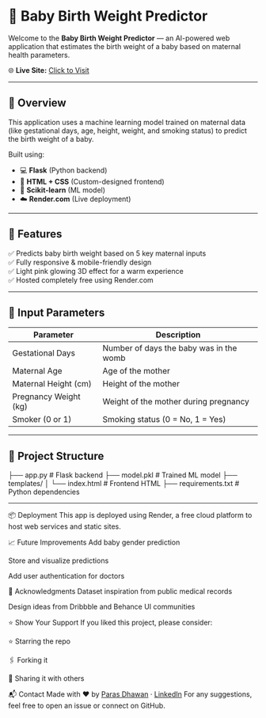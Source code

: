 # 👶 Baby Birth Weight Predictor

Welcome to the **Baby Birth Weight Predictor** — an AI-powered web application that estimates the birth weight of a baby based on maternal health parameters.

🌐 **Live Site:** [Click to Visit](https://birth-weight-predictor-hdai.onrender.com)

---

## 📌 Overview

This application uses a machine learning model trained on maternal data (like gestational days, age, height, weight, and smoking status) to predict the birth weight of a baby.

Built using:

- 💻 **Flask** (Python backend)
- 🎨 **HTML + CSS** (Custom-designed frontend)
- 🧠 **Scikit-learn** (ML model)
- ☁️ **Render.com** (Live deployment)

---

## 🚀 Features

✅ Predicts baby birth weight based on 5 key maternal inputs  
✅ Fully responsive & mobile-friendly design  
✅ Light pink glowing 3D effect for a warm experience  
✅ Hosted completely free using Render.com  

---

## 🧠 Input Parameters

| Parameter                 | Description                              |
|--------------------------|------------------------------------------|
| Gestational Days         | Number of days the baby was in the womb |
| Maternal Age             | Age of the mother                        |
| Maternal Height (cm)     | Height of the mother                     |
| Pregnancy Weight (kg)    | Weight of the mother during pregnancy    |
| Smoker (0 or 1)          | Smoking status (0 = No, 1 = Yes)         |

---

## 📂 Project Structure

├── app.py # Flask backend
├── model.pkl # Trained ML model
├── templates/
│ └── index.html # Frontend HTML
├── requirements.txt # Python dependencies

---

📦 Deployment
This app is deployed using Render, a free cloud platform to host web services and static sites.

📈 Future Improvements
Add baby gender prediction

Store and visualize predictions

Add user authentication for doctors

🙌 Acknowledgments
Dataset inspiration from public medical records

Design ideas from Dribbble and Behance UI communities

⭐ Show Your Support
If you liked this project, please consider:

⭐ Starring the repo

🖇️ Forking it

🧠 Sharing it with others

📬 Contact
Made with ❤️ by [Paras Dhawan](https://github.com/ParasDhawan25) · [LinkedIn](https://www.linkedin.com/in/parasdhawan)
For any suggestions, feel free to open an issue or connect on GitHub.
